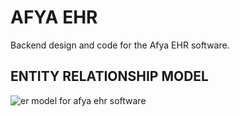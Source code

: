 # AFYA EHR
Backend design and code for the Afya EHR software.

## ENTITY RELATIONSHIP MODEL
![er model for afya ehr software](https://github.com/TechniCollins/afya-ehr/blob/design/.design/erd.png?raw=true)
